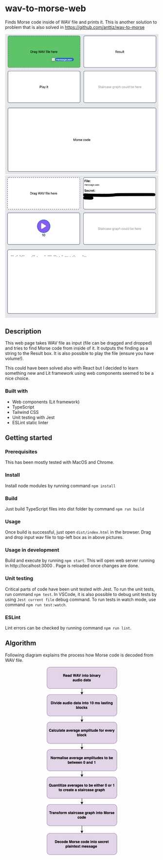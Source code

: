 # wav-to-morse-web
Finds Morse code inside of WAV file and prints it.
This is another solution to problem that is also solved in https://github.com/anttiz/wav-to-morse

<div align="center">
  <kbd>
    <img src="./assets/screenshot0.png" />
    <img src="./assets/screenshot1.png" />
  </kbd>
</div>

## Description

This web page takes WAV file as input (file can be dragged and dropped) and tries to find Morse code from inside of it. It outputs the finding as a string to the Result box. It is also possible to play the file (ensure you have volume!).

This could have been solved also with React but I decided to learn something new and Lit framework using web components seemed to be a nice choice.

### Built with

- Web components (Lit framework)
- TypeScript
- Tailwind CSS
- Unit testing with Jest
- ESLint static linter

## Getting started

### Prerequisites

This has been mostly tested with MacOS and Chrome.

### Install

Install node modules by running command `npm install`

### Build

Just build TypeScript files into dist folder by command `npm run build`

### Usage

Once build is successful, just open `dist/index.html` in the browser.
Drag and drop input wav file to top-left box as in above pictures.
### Usage in development

Build and execute by running `npm start`. This will open web server running in http://localhost:3000 . Page is reloaded once changes are done.

### Unit testing

Critical parts of code have been unit tested with Jest. To run the unit tests, run command `npm test`. In VSCode, it is also possible to debug unit tests by using `Jest current file` debug command. To run tests in watch mode, use command `npm run test:watch`.

### ESLint

Lint errors can be checked by running command `npm run lint`.

## Algorithm

Following diagram explains the process how Morse code is decoded from WAV file.
<div align="center">
  <kbd>
    <img src="./assets/process.png" />
  </kbd>
</div>
